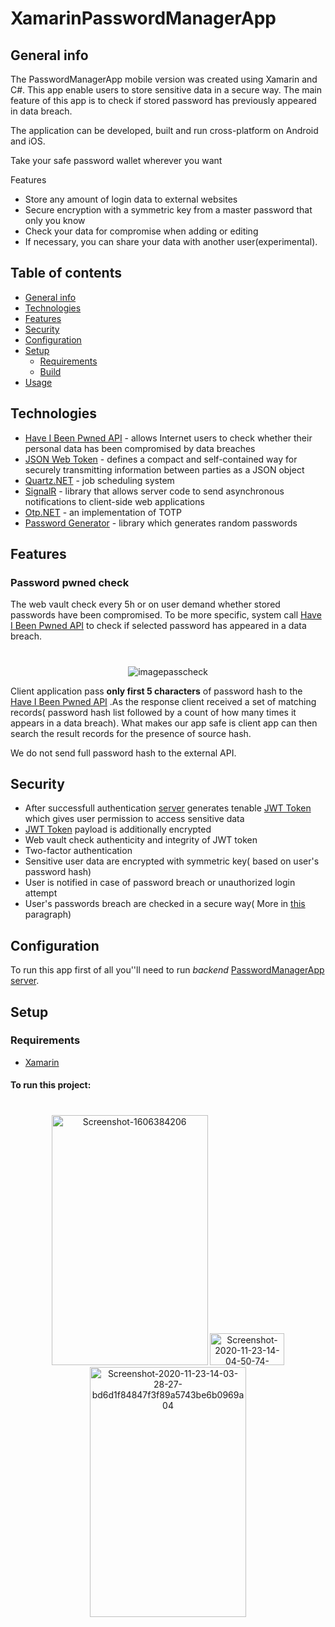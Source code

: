 # XamarinPasswordManagerApp



## General info
The PasswordManagerApp mobile version was created using Xamarin and C#. This app enable users to store sensitive data in a secure way. The main feature of this app is to check if stored password has previously appeared in data breach. 

The application can be developed, built and run cross-platform on Android and iOS.

Take your safe password wallet wherever you want

Features
- Store any amount of login data to external websites 
- Secure encryption with a symmetric key from a master password that only you know
- Check your data for compromise when adding or editing 
- If necessary, you can share your data with another user(experimental). 

## Table of contents
* [General info](#general-info)
* [Technologies](#technologies)
* [Features](#features)
* [Security](#security)
* [Configuration](#configuration)
* [Setup](#setup)
    * [Requirements](#requirements)
    * [Build](#to-run-this-project)
* [Usage](#usage)

## Technologies

* [Have I Been Pwned API](https://haveibeenpwned.com) - allows Internet users to check whether their personal data has been compromised by data breaches
* [JSON Web Token](https://jwt.io/) - defines a compact and self-contained way for securely transmitting information between parties as a JSON object
* [Quartz.NET](https://www.quartz-scheduler.net/) - job scheduling system
* [SignalR](https://dotnet.microsoft.com/apps/aspnet/signalr) - library that allows server code to send asynchronous notifications to client-side web applications
* [Otp.NET](https://www.nuget.org/packages/Otp.NET) - an implementation of TOTP
* [Password Generator](https://www.nuget.org/packages/PasswordGenerator/) - library which generates random passwords

## Features

### Password pwned check

The web vault check every 5h or on user demand whether stored passwords have been compromised. To be more specific, system call
[Have I Been Pwned API](https://haveibeenpwned.com) to check if selected password has appeared in a data breach.


#
<p align="center"> <img src="https://i.ibb.co/Y7SF041/image.png" alt="imagepasscheck"></p>

Client application pass **only first 5 characters** of password hash to the [Have I Been Pwned API](https://haveibeenpwned.com)
 .As the response client received a set of matching records( password hash list followed by a count of how many times it appears in a data breach). What makes our app safe is client app can then search the result records for the presence of source hash. 

We do not send full password hash to the external API.



## Security

* After successfull authentication [server](https://github.com/PrzemyslawRodzik/PasswordManagerAppServer) generates tenable [JWT Token](https://jwt.io/) which gives user permission to access sensitive data
* [JWT Token](https://jwt.io/) payload is additionally encrypted
* Web vault check authenticity and integrity of JWT token
* Two-factor authentication
* Sensitive user data are encrypted with symmetric key( based on user's password hash) 
* User is notified in case of password breach or unauthorized login attempt
* User's passwords breach are checked in a secure way( More in [this](#password-pwned-check) paragraph)




## Configuration 
 To run this app first of all you''ll need to run *backend* [PasswordManagerApp server](https://github.com/PrzemyslawRodzik/PasswordManagerAppServer).
 

 
## Setup
### Requirements

- [Xamarin](https://dotnet.microsoft.com/apps/xamarin)

#### To run this project:

#
<div align="center" width=50%>
<a href="https://ibb.co/K2G5kpw"><img width="250" height="400" src="https://i.ibb.co/zX5mYTJ/Screenshot-1606384206.png" alt="Screenshot-1606384206" border="0"></a>
<a href="https://ibb.co/width="250" height="400" f9RHLs9"><img width="119" height="51" src="https://i.ibb.co/VxyT5sx/Screenshot-2020-11-23-14-04-50-74-bd6d1f84847f3f89a5743be6b0969a04-1.jpg" alt="Screenshot-2020-11-23-14-04-50-74-bd6d1f84847f3f89a5743be6b0969a04-1" border="0"></a>
<a href="https://ibb.co/vQhdQwz"><img width="250" height="400" src="https://i.ibb.co/5nkjnMc/Screenshot-2020-11-23-14-03-28-27-bd6d1f84847f3f89a5743be6b0969a04.jpg" alt="Screenshot-2020-11-23-14-03-28-27-bd6d1f84847f3f89a5743be6b0969a04" border="0"></a>

</div>





